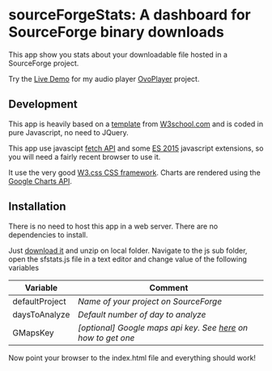 # sourceForgeStats: A dashboard for SourceForge binary downloads

This app show you stats about your downloadable file hosted in a SourceForge project.

Try the [Live Demo](https://varianus.github.io/sourceForgeStats/) for my audio player [OvoPlayer](https://sourceforge.net/projects/ovoplayer) project.

## Development 

This app is heavily based on a [template](https://www.w3schools.com/w3css/tryw3css_templates_analytics.htm) from [W3school.com](https://www.w3school.com) and is coded in pure Javascript, no need to JQuery.

This app use javascipt [fetch API](https://developer.mozilla.org/en-US/docs/Web/API/Fetch_API) and some [ES 2015](http://www.ecma-international.org/ecma-262/6.0/) javascript extensions, so you will need a fairly recent browser to use it.

It use the very good [W3.css CSS framework](https://www.w3schools.com/w3css/).
Charts are rendered using the [Google Charts API](https://developers.google.com/chart/).

## Installation 

There is no need to host this app in a web server. There are no dependencies to install.

Just [download it](https://github.com/varianus/sourceForgeStats/archive/master.zip) and unzip on local folder.
Navigate to the js sub folder, open the sfstats.js file  in a text editor and change value of the following variables

Variable|Comment
-----|------
defaultProject|*Name of your project on SourceForge*
daysToAnalyze|*Default number of day to analyze*
GMapsKey|*[optional] Google maps api key. See [here](https://developers.google.com/maps/documentation/javascript/get-api-key) on how to get one*
 
Now point your browser to the index.html file and everything should work!
